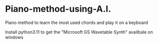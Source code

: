 # Piano-method-using-A.I.
Piano method to learn the most used chords and play it on a keyboard

Install python3.11 to get the "Microsoft GS Wavetable Synth" availbale on windows